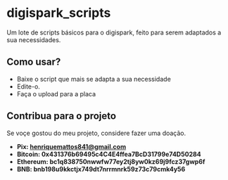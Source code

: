 # digispark_scripts
Um lote de scripts básicos para o digispark, feito para serem adaptados a sua necessidades.

## Como usar?
* Baixe o script que mais se adapta a sua necessidade
* Edite-o.
* Faça o upload para a placa

## Contribua para o projeto

Se voçe gostou do meu projeto, considere fazer uma doação.

- **Pix: <henriquemattos841@gmail.com>**
- **Bitcoin: 0x431376b69495c4C4E4ffea7BcD31799e74D50284**
- **Ethereum: bc1q838750nwwfw77ey2tj8yw0kz69j9fcz37gwp6f**
- **BNB: bnb198u9kkctjx749dt7nrrmnrk59z73c79cmk4y56**
